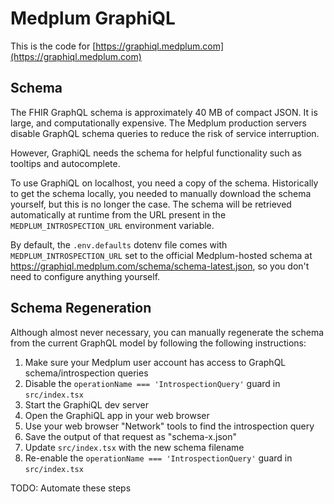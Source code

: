 # Medplum GraphiQL

This is the code for [https://graphiql.medplum.com](https://graphiql.medplum.com)

## Schema

The FHIR GraphQL schema is approximately 40 MB of compact JSON. It is large, and computationally expensive. The Medplum production servers disable GraphQL schema queries to reduce the risk of service interruption.

However, GraphiQL needs the schema for helpful functionality such as tooltips and autocomplete.

To use GraphiQL on localhost, you need a copy of the schema.
Historically to get the schema locally, you needed to manually download the schema yourself, but this is no longer the case.
The schema will be retrieved automatically at runtime from the URL present in the `MEDPLUM_INTROSPECTION_URL` environment variable.

By default, the `.env.defaults` dotenv file comes with `MEDPLUM_INTROSPECTION_URL` set to the official Medplum-hosted schema at https://graphiql.medplum.com/schema/schema-latest.json, so you don't need to configure anything yourself.

## Schema Regeneration

Although almost never necessary, you can manually regenerate the schema from the current GraphQL model by following the following instructions:

1. Make sure your Medplum user account has access to GraphQL schema/introspection queries
2. Disable the `operationName === 'IntrospectionQuery'` guard in `src/index.tsx`
3. Start the GraphiQL dev server
4. Open the GraphiQL app in your web browser
5. Use your web browser "Network" tools to find the introspection query
6. Save the output of that request as "schema-x.json"
7. Update `src/index.tsx` with the new schema filename
8. Re-enable the `operationName === 'IntrospectionQuery'` guard in `src/index.tsx`

TODO: Automate these steps
